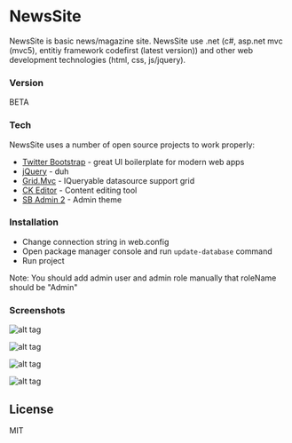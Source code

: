 # NewsSite

NewsSite is basic news/magazine site. NewsSite use .net (c#, asp.net mvc (mvc5), entitiy framework codefirst (latest version)) and other web development technologies (html, css, js/jquery). 

### Version
BETA

### Tech

NewsSite uses a number of open source projects to work properly:

* [Twitter Bootstrap] - great UI boilerplate for modern web apps
* [jQuery] - duh
* [Grid.Mvc] - IQueryable datasource support grid
* [CK Editor] - Content editing tool
* [SB Admin 2] - Admin theme

### Installation

- Change connection string in web.config
- Open package manager console and run `update-database` command
- Run project

Note: You should add admin user and admin role manually that roleName should be "Admin"

### Screenshots

![alt tag](http://g25.imgup.net/Capture4366.PNG)

![alt tag](http://f52.imgup.net/Capture12641.PNG)

![alt tag](http://n04.imgup.net/Capture2bab4.PNG)

![alt tag](http://i18.imgup.net/Capture97b7.PNG)


License
----

MIT

[Twitter Bootstrap]:http://twitter.github.com/bootstrap/
[jQuery]:http://jquery.com
[Grid.Mvc]:https://gridmvc.codeplex.com/
[CK Editor]:http://ckeditor.com/
[SB Admin 2]:http://startbootstrap.com/template-overviews/sb-admin-2/
